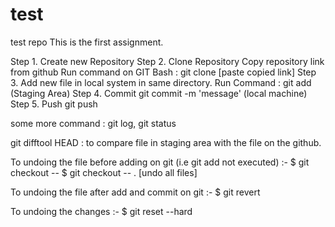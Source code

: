 # test
test repo
This is the first assignment.

Step 1. Create new Repository
Step 2. Clone Repository
	  Copy repository link from github
	  Run command on GIT Bash : git clone [paste copied link]
Step 3. Add new file in local system in same directory.
	  Run Command : git add <file name>
	  (Staging Area)
Step 4. Commit
	  git commit -m 'message'
	  (local machine)
Step 5. Push
	  git push

some more command : git log, git status

git difftool HEAD : to compare file in staging area with the file on the github.

To undoing the file before adding on git (i.e git add <file name> not executed) :-
	$ git checkout -- <file name>
	$ git checkout -- . [undo all files]

To undoing the file after add and commit on git :-
	$ git revert <commit id or HEAD>

To undoing the changes :-
	$ git reset --hard <commit id>